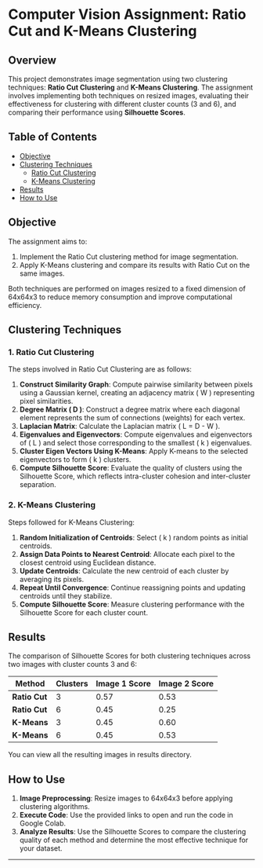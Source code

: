 # Computer Vision Assignment: Ratio Cut and K-Means Clustering

## Overview

This project demonstrates image segmentation using two clustering techniques: **Ratio Cut Clustering** and **K-Means Clustering**. The assignment involves implementing both techniques on resized images, evaluating their effectiveness for clustering with different cluster counts (3 and 6), and comparing their performance using **Silhouette Scores**.

## Table of Contents

- [Objective](#objective)
- [Clustering Techniques](#clustering-techniques)
  - [Ratio Cut Clustering](#ratio-cut-clustering)
  - [K-Means Clustering](#k-means-clustering)
- [Results](#results)
- [How to Use](#how-to-use)

## Objective

The assignment aims to:
1. Implement the Ratio Cut clustering method for image segmentation.
2. Apply K-Means clustering and compare its results with Ratio Cut on the same images.

Both techniques are performed on images resized to a fixed dimension of 64x64x3 to reduce memory consumption and improve computational efficiency.

## Clustering Techniques

### 1. Ratio Cut Clustering

The steps involved in Ratio Cut Clustering are as follows:

1. **Construct Similarity Graph**: Compute pairwise similarity between pixels using a Gaussian kernel, creating an adjacency matrix \( W \) representing pixel similarities.
2. **Degree Matrix \( D \)**: Construct a degree matrix where each diagonal element represents the sum of connections (weights) for each vertex.
3. **Laplacian Matrix**: Calculate the Laplacian matrix \( L = D - W \).
4. **Eigenvalues and Eigenvectors**: Compute eigenvalues and eigenvectors of \( L \) and select those corresponding to the smallest \( k \) eigenvalues.
5. **Cluster Eigen Vectors Using K-Means**: Apply K-means to the selected eigenvectors to form \( k \) clusters.
6. **Compute Silhouette Score**: Evaluate the quality of clusters using the Silhouette Score, which reflects intra-cluster cohesion and inter-cluster separation.

### 2. K-Means Clustering

Steps followed for K-Means Clustering:

1. **Random Initialization of Centroids**: Select \( k \) random points as initial centroids.
2. **Assign Data Points to Nearest Centroid**: Allocate each pixel to the closest centroid using Euclidean distance.
3. **Update Centroids**: Calculate the new centroid of each cluster by averaging its pixels.
4. **Repeat Until Convergence**: Continue reassigning points and updating centroids until they stabilize.
5. **Compute Silhouette Score**: Measure clustering performance with the Silhouette Score for each cluster count.

## Results

The comparison of Silhouette Scores for both clustering techniques across two images with cluster counts 3 and 6:

| Method       | Clusters | Image 1 Score | Image 2 Score |
|--------------|----------|---------------|---------------|
| **Ratio Cut** | 3        | 0.57          | 0.53          |
| **Ratio Cut** | 6        | 0.45          | 0.25          |
| **K-Means**   | 3        | 0.45          | 0.60          |
| **K-Means**   | 6        | 0.45          | 0.53          |

You can view all the resulting images in results directory.



## How to Use

1. **Image Preprocessing**: Resize images to 64x64x3 before applying clustering algorithms.
2. **Execute Code**: Use the provided links to open and run the code in Google Colab.
3. **Analyze Results**: Use the Silhouette Scores to compare the clustering quality of each method and determine the most effective technique for your dataset.

---

